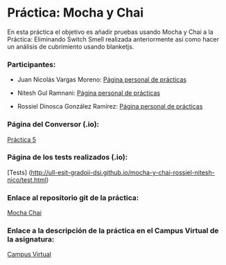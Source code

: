 # Práctica: Mocha y Chai

En esta práctica el objetivo es añadir pruebas usando Mocha y Chai a la Práctica: Eliminando Switch Smell realizada anteriormente así como hacer un análisis de cubrimiento usando blanketjs.

### Participantes:

* Juan Nicolás Vargas Moreno: [Página personal de prácticas](http://alu0100706734.github.io/)

* Nitesh Gul Ramnani: [Página personal de prácticas](http://alu0100814651.github.io/blog/index.html)

* Rossiel Dinosca González Ramírez: [Página personal de prácticas](http://alu0100763478.github.io/)

### Página del Conversor (.io):

[Práctica 5](http://ull-esit-gradoii-dsi.github.io/mocha-y-chai-rossiel-nitesh-nico/)

### Página de los tests realizados (.io):

[Tests] (http://ull-esit-gradoii-dsi.github.io/mocha-y-chai-rossiel-nitesh-nico/test.html)

### Enlace al repositorio git de la práctica:

[Mocha Chai](https://github.com/ULL-ESIT-GRADOII-DSI/mocha-y-chai-rossiel-nitesh-nico)

### Enlace a la descripción de la práctica en el Campus Virtual de la asignatura:

[Campus Virtual](https://campusvirtual.ull.es/1516/mod/page/view.php?id=182938)
